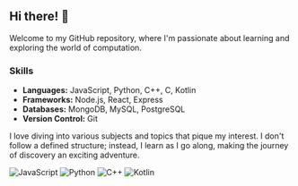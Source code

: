 ## Hi there! 👋
Welcome to my GitHub repository, where I'm passionate about learning and exploring the world of computation.

### Skills

- **Languages:** JavaScript, Python, C++, C, Kotlin
- **Frameworks:** Node.js, React, Express
- **Databases:** MongoDB, MySQL, PostgreSQL
- **Version Control:** Git

I love diving into various subjects and topics that pique my interest. I don't follow a defined structure; instead, I learn as I go along, making the journey of discovery an exciting adventure.

   ![JavaScript](https://progress-bar.dev/85/?title=JavaScript)
   ![Python](https://progress-bar.dev/75/?title=Python)
   ![C++](https://progress-bar.dev/70/?title=C%2B%2B)
   ![Kotlin](https://progress-bar.dev/60/?title=Kotlin)


   <!--![GitHub Contributions](https://github-readme-streak-stats.herokuapp.com/?user=marangaa)>



Feel free to explore my repositories and projects. If you're interested in collaborating or have any questions, don't hesitate to reach out.

🚀
